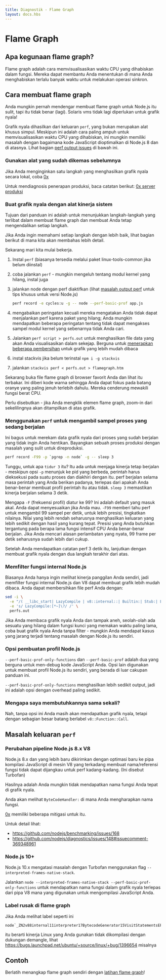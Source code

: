 ```yaml
---
title: Diagnostik - Flame Graph
layout: docs.hbs
---
```


# Flame Graph

## Apa kegunaan flame graph?

Flame graph adalah cara memvisualisasikan waktu CPU yang dihabiskan dalam fungsi. Mereka dapat membantu Anda menentukan di mana Anda menghabiskan terlalu banyak waktu untuk melakukan operasi sinkron.

## Cara membuat flame graph

Anda mungkin pernah mendengar membuat flame graph untuk Node.js itu sulit, tapi itu tidak benar (lagi).
Solaris vms tidak lagi diperlukan untuk grafik nyala!

Grafik nyala dihasilkan dari keluaran `perf`, yang bukan merupakan alat khusus simpul. Meskipun ini adalah cara paling ampuh untuk memvisualisasikan waktu CPU yang dihabiskan, ini mungkin memiliki masalah dengan bagaimana kode JavaScript dioptimalkan di Node.js 8 dan di atasnya. Lihat bagian [perf output issues](#perf-output-issues) di bawah ini.

### Gunakan alat yang sudah dikemas sebelumnya

Jika Anda menginginkan satu langkah yang menghasilkan grafik nyala secara lokal, coba [0x](https://www.npmjs.com/package/0x)

Untuk mendiagnosis penerapan produksi, baca catatan berikut: [0x server produksi](https://github.com/davidmarkclements/0x/blob/master/docs/production-servers.md)

### Buat grafik nyala dengan alat kinerja sistem

Tujuan dari panduan ini adalah untuk menunjukkan langkah-langkah yang terlibat dalam membuat flame graph dan membuat Anda tetap mengendalikan setiap langkah.

Jika Anda ingin memahami setiap langkah dengan lebih baik, lihat bagian berikut di mana kita akan membahas lebih detail.

Sekarang mari kita mulai bekerja.

1. Instal `perf` (biasanya tersedia melalui paket linux-tools-common jika belum diinstal)
2. coba jalankan `perf` - mungkin mengeluh tentang modul kernel yang hilang, instal juga
3. jalankan node dengan perf diaktifkan (lihat [masalah output perf](#perf-output-issues) untuk tips khusus untuk versi Node.js)

    ```bash
    perf record -e cycles:u -g -- node --perf-basic-prof app.js
    ```

4. mengabaikan peringatan kecuali mereka mengatakan Anda tidak dapat menjalankan perf karena paket yang hilang; Anda mungkin mendapatkan beberapa peringatan tentang tidak dapat mengakses sampel modul kernel yang sebenarnya tidak Anda cari.
5. Jalankan `perf script > perfs.out` untuk menghasilkan file data yang akan Anda visualisasikan dalam sekejap. Berguna untuk [menerapkan beberapa pembersihan](#filtering-out-node-js-internal-functions) untuk grafik yang lebih mudah dibaca
6. instal stackvis jika belum terinstal `npm i -g stackvis`
7. jalankan `stackvis perf < perfs.out > flamegraph.htm`

Sekarang buka file flame graph di browser favorit Anda dan lihat itu terbakar. Ini diberi kode warna sehingga Anda dapat fokus pada batang oranye yang paling jenuh terlebih dahulu. Mereka cenderung mewakili fungsi berat CPU.

Perlu disebutkan - jika Anda mengklik elemen flame graph, zoom-in dari sekelilingnya akan ditampilkan di atas grafik.

### Menggunakan `perf` untuk mengambil sampel proses yang sedang berjalan

Ini bagus untuk merekam data grafik nyala dari proses yang sudah berjalan yang tidak ingin Anda hentikan. Bayangkan sebuah proses produksi dengan masalah yang sulit untuk direproduksi.

```bash
perf record -F99 -p `pgrep -n node` -g -- sleep 3
```

Tunggu, untuk apa `tidur 3` itu? Itu ada untuk menjaga kinerja tetap berjalan - meskipun opsi `-p` menunjuk ke pid yang berbeda, perintah harus dieksekusi pada suatu proses dan diakhiri dengan itu.
perf berjalan selama masa perintah yang Anda berikan padanya, terlepas dari apakah Anda benar-benar membuat profil perintah itu atau tidak. `sleep 3` memastikan kinerja berjalan selama 3 detik.

Mengapa `-F` (frekuensi profil) diatur ke 99? Ini adalah default yang masuk akal. Anda dapat menyesuaikan jika Anda mau.
`-F99` memberi tahu perf untuk mengambil 99 sampel per detik, untuk lebih presisi, tingkatkan nilainya. Nilai yang lebih rendah seharusnya menghasilkan keluaran yang lebih sedikit dengan hasil yang kurang tepat. Presisi yang Anda butuhkan tergantung pada berapa lama fungsi intensif CPU Anda benar-benar berjalan. Jika Anda mencari alasan perlambatan yang nyata, 99 frame per detik seharusnya sudah lebih dari cukup.

Setelah Anda mendapatkan catatan perf 3 detik itu, lanjutkan dengan membuat grafik nyala dengan dua langkah terakhir dari atas.

### Memfilter fungsi internal Node.js

Biasanya Anda hanya ingin melihat kinerja panggilan Anda sendiri, jadi memfilter fungsi internal Node.js dan V8 dapat membuat grafik lebih mudah dibaca. Anda dapat membersihkan file perf Anda dengan:

```bash
sed -i \
  -e "/( __libc_start| LazyCompile | v8::internal::| Builtin:| Stub:| LoadIC:|\[unknown\]| LoadPolymorphicIC:)/d" \
  -e 's/ LazyCompile:[*~]\?/ /' \
  perfs.out
```

Jika Anda membaca grafik nyala Anda dan tampak aneh, seolah-olah ada sesuatu yang hilang dalam fungsi kunci yang memakan waktu paling lama, coba buat grafik nyala Anda tanpa filter - mungkin Anda mendapat kasus yang jarang terjadi tentang masalah dengan Node.js itu sendiri.

### Opsi pembuatan profil Node.js

`--perf-basic-prof-only-functions` dan `--perf-basic-prof` adalah dua yang berguna untuk men-debug kode JavaScript Anda. Opsi lain digunakan untuk membuat profil Node.js itu sendiri, yang berada di luar cakupan panduan ini.

`--perf-basic-prof-only-functions` menghasilkan lebih sedikit output, jadi ini adalah opsi dengan overhead paling sedikit.

### Mengapa saya membutuhkannya sama sekali?

Nah, tanpa opsi ini Anda masih akan mendapatkan grafik nyala, tetapi dengan sebagian besar batang berlabel `v8::Function::Call`.

## Masalah keluaran `perf`

### Perubahan pipeline Node.js 8.x V8

Node.js 8.x dan yang lebih baru dikirimkan dengan optimasi baru ke pipa kompilasi JavaScript di mesin V8 yang terkadang membuat nama/referensi fungsi tidak dapat dijangkau untuk perf kadang-kadang. (Ini disebut Turbofan)

Hasilnya adalah Anda mungkin tidak mendapatkan nama fungsi Anda tepat di grafik nyala.

Anda akan melihat `ByteCodeHandler:` di mana Anda mengharapkan nama fungsi.

[0x](https://www.npmjs.com/package/0x) memiliki beberapa mitigasi untuk itu.

Untuk detail lihat:

* https://github.com/nodejs/benchmarking/issues/168
* https://github.com/nodejs/diagnostics/issues/148#issuecomment-369348961

### Node.js 10+

Node.js 10.x mengatasi masalah dengan Turbofan menggunakan flag `--interpreted-frames-native-stack`.

Jalankan `node --interpreted-frames-native-stack --perf-basic-prof-only-functions` untuk mendapatkan nama fungsi dalam grafik nyala terlepas dari pipa V8 mana yang digunakan untuk mengompilasi JavaScript Anda.

### Label rusak di flame graph

Jika Anda melihat label seperti ini

```
node`_ZN2v88internal11interpreter17BytecodeGenerator15VisitStatementsEPNS0_8ZoneListIPNS0_9StatementEEE
```

itu berarti kinerja Linux yang Anda gunakan tidak dikompilasi dengan dukungan demangle, lihat https://bugs.launchpad.net/ubuntu/+source/linux/+bug/1396654 misalnya

## Contoh

Berlatih menangkap flame graph sendiri dengan [latihan flame graph](https://github.com/naugtur/node-example-flamegraph)!
